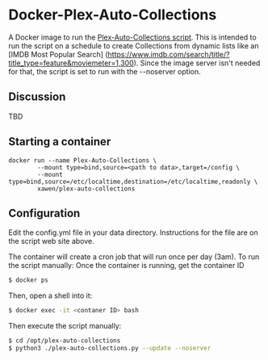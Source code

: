 # Docker-Plex-Auto-Collections

A Docker image to run the [Plex-Auto-Collections script](https://github.com/vladimir-tutin/Plex-Auto-Collections).  This is intended to run the script on a schedule to create Collections from dynamic lists like an [IMDB Most Popular Search] (https://www.imdb.com/search/title/?title_type=feature&moviemeter=1,300).  Since the image server isn't needed for that, the script is set to run with the --noserver option.

## Discussion
TBD

## Starting a container
```
docker run --name Plex-Auto-Collections \
        --mount type=bind,source=<path to data>,target=/config \
        --mount type=bind,source=/etc/localtime,destination=/etc/localtime,readonly \
        xawen/plex-auto-collections

```

## Configuration
Edit the config.yml file in your data directory.  Instructions for the file are on the script web site above.  

The container will create a cron job that will run once per day (3am).  To run the script manually:
Once the container is running, get the container ID
```bash
$ docker ps
```

Then, open a shell into it:
```bash
$ docker exec -it <contaner ID> bash
```

Then execute the script manually:
```bash
$ cd /opt/plex-auto-collections
$ python3 ./plex-auto-collections.py --update --noserver
```
